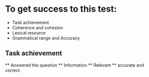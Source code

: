 # To get success to this test:
* Task achievement
* Coherence and cohesion
* Lexical resource
* Grammatical range and Accuracy

## Task achievement
** Answered the question
** Information
** Relevant
** accurate and correct.
